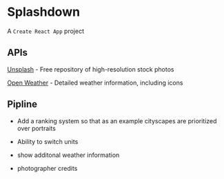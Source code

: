 # Splashdown


A `Create React App` project


## APIs

[Unsplash](https://unsplash.com/developers) - Free repository of high-resolution stock photos

[Open Weather](https://openweathermap.org/api) - Detailed weather information, including icons



## Pipline 

* Add a ranking system so that as an example cityscapes are prioritized over portraits

* Ability to switch units

* show additonal weather information

* photographer credits